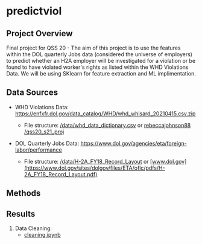 # predictviol

## Project Overview
Final project for QSS 20 - The aim of this project is to use the features within the DOL quarterly Jobs data (considered the universe of employers) to predict whether an H2A employer will be investigated for a violation or be found to have violated worker's rights as listed within the WHD Violations Data. We will be using SKlearn for feature extraction and ML implimentation. 

## Data Sources 
* WHD Violations Data: https://enfxfr.dol.gov/data_catalog/WHD/whd_whisard_20210415.csv.zip
  * File structure: [/data/whd_data_dictionary.csv](https://github.com/JGourdeau/predictviol/blob/main/data/whd_data_dictionary.csv) or [rebeccajohnson88
/qss20_s21_proj](https://github.com/rebeccajohnson88/qss20_s21_proj/tree/main/data/documentation)

* DOL Quarterly Jobs Data: https://www.dol.gov/agencies/eta/foreign-labor/performance
  * File structure: [/data/H-2A_FY18_Record_Layout](https://github.com/JGourdeau/predictviol/blob/main/data/H-2A_FY18_Record_Layout.pdf) or [www.dol.gov](https://www.dol.gov/sites/dolgov/files/ETA/oflc/pdfs/H-2A_FY18_Record_Layout.pdf)
  
## Methods

## Results

1. Data Cleaning:
   * [cleaning.ipynb](https://github.com/JGourdeau/predictviol/blob/main/cleaning.ipynb)


